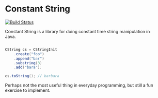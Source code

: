 Constant String
===============

[![Build Status](https://travis-ci.org/klette/constantstring.svg?branch=master)](https://travis-ci.org/klette/constantstring)

Constant String is a library for doing constant time string manipulation in
Java.

```java

CString cs = CStringInit
    .create("foo")
    .append("bar")
    .substring(3)
    .add("bara");

cs.toString(); // barbara

```

Perhaps not the most useful thing in everyday programming, but still a fun
exercise to implement.




